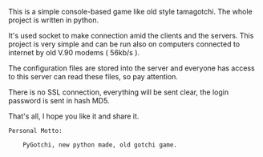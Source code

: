 This is a simple console-based game like old style tamagotchi. The whole project is written in python.

It's used socket to make connection amid the clients and the servers. This project is very simple and can be run also on computers connected to internet by old V.90 modems ( 56kb/s ).

The configuration files are stored into the server and everyone has access to this server can read these files, so pay attention.

There is no SSL connection, everything will be sent clear, the login password is sent in hash MD5.

That's all, I hope you like it and share it.

```
Personal Motto:

    PyGotchi, new python made, old gotchi game.
```